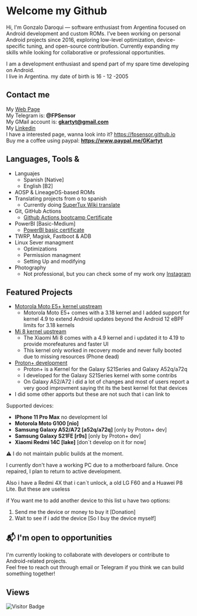 # Welcome my Github

Hi, I'm Gonzalo Daroqui — software enthusiast from Argentina focused on Android development and custom ROMs. I’ve been working on personal Android projects since 2016, exploring low-level optimization, device-specific tuning, and open-source contribution. Currently expanding my skills while looking for collaborative or professional opportunities.    

I am a development enthusiast and spend part of my spare time developing on Android.    
I live in Argentina. my date of birth is 16 - 12 -2005    

## Contact me

My [Web Page](https://fpsensor.github.io)     
My Telegram is: **@FPSensor**  
My GMail account is: **gkartyt@gmail.com**  
My [Linkedin](https://www.linkedin.com/in/gonzalo-ignacio-daroqui-rodriguez-188217331?utm_source=share&utm_campaign=share_via&utm_content=profile&utm_medium=android_app)    
I have a interested page, wanna look into it? https://fpsensor.github.io    
Buy me a coffee using paypal: **https://www.paypal.me/GKartyt**

## Languages, Tools & 

- Languajes    
   - Spanish [Native]    
   - English [B2]       
 - AOSP & LineageOS-based ROMs   
 - Translating projects from o to spanish    
    - Currently doing [SuperTux Wiki translate](https://github.com/FPSensor/wiki)    
 - Git, GitHub Actions    
    - [Github Actions bootcamp Certificate](https://fpsensor.github.io/certificates)    
 - PowerBI [Basic-Medium]    
    - [PowerBI basic certificate](https://fpsensor.github.io/certificates)    
 - TWRP, Magisk, Fastboot & ADB      
 - Linux Sever managment    
    - Optimizations     
    - Permission managment    
    - Setting Up and modifying   
 - Photography     
    - Not professional, but you can check some of my work ony [Instagram](https://instagram.com/gonzalo.drodriguez)    

## Featured Projects

 - [Motorola Moto E5+ kernel upstream](https://github.com/E5Series)    
    - Motorola Moto E5+ comes with a 3.18 kernel and I added support for kernel 4.9 to extend Android updates beyond the Android 12 eBPF limits for 3.18 kernels 
 - [Mi 8 kernel upstream](https://github.com/dipper-419)    
    - The Xiaomi Mi 8 comes with a 4.9 kernel and i updated it to 4.19 to provide morefeatures and faster UI    
    - This kernel only worked in recovery mode and never fully booted due to missing resources (Phone dead)    
 - [Proton+ development](https://github.com/ProtonKernel)    
    - Proton+ is a Kernel for the Galaxy S21Series and Galaxy A52q/a72q    
    - I developed for the Galaxy S21Series kernel with some contribs    
    - On Galaxy A52/A72 i did a lot of changes and most of users report a very good improvment saying tht its the best kernel fot that devices    
 - I did some other apports but these are not such that i can link to       

Supported devices:

 - **IPhone 11 Pro Max** no development lol    
 - **Motorola Moto G100 [nio]**
 - **Samsung Galaxy A52/A72 [a52q/a72q]** [only by Proton+ dev]
 - **Samsung Galaxy S21FE [r9s]** [only by Proton+ dev]     
 - **Xiaomi Redmi 14C [lake]** [don´t develop on it for now]    

⚠️ I do not maintain public builds at the moment.  

I currently don't have a working PC due to a motherboard failure. Once repaired, I plan to return to active development.

Also i have a Redmi 4X that i can`t unlock, a old LG F60 and a Huawei P8 Lite.
But these are useless

if You want me to add another device to this list u have two options:
1. Send me the device or money to buy it [Donation]
2. Wait to see if i add the device [So I buy the device myself]

## 📬 I'm open to opportunities

I'm currently looking to collaborate with developers or contribute to Android-related projects.  
Feel free to reach out through email or Telegram if you think we can build something together!

## Views
![Visitor Badge](https://visitor-badge.laobi.icu/badge?page_id=FPSensor.FPSensor)
